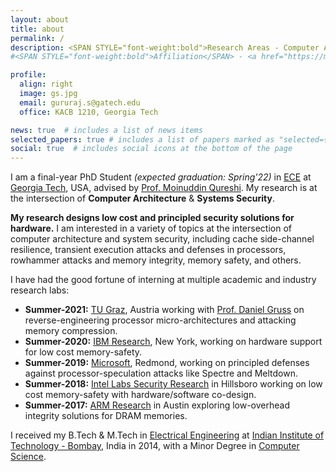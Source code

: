 ```yaml
---
layout: about
title: about
permalink: /
description: <SPAN STYLE="font-weight:bold">Research Areas - Computer Architecture and Security.</SPAN><br> <a href="https://memlab.ece.gatech.edu/">Memory Systems Lab</a>, <a href="https://www.ece.gatech.edu/">Georgia Tech</a>.
#<SPAN STYLE="font-weight:bold">Affiliation</SPAN> - <a href="https://memlab.ece.gatech.edu/">Memory Systems Lab</a>, <a href="https://www.ece.gatech.edu/">Georgia Tech</a>. <br><SPAN STYLE="font-weight:bold">Interests</SPAN> - Computer Architecture and Security.     

profile:
  align: right
  image: gs.jpg
  email: gururaj.s@gatech.edu 
  office: KACB 1210, Georgia Tech

news: true  # includes a list of news items
selected_papers: true # includes a list of papers marked as "selected={true}"
social: true  # includes social icons at the bottom of the page
---
```


I am a final-year PhD Student  *(expected graduation: Spring'22)* in [ECE](https://www.ece.gatech.edu/) at [Georgia Tech](http://www.gatech.edu/), USA, advised by [Prof. Moinuddin Qureshi](https://www.cc.gatech.edu/~moin/). My research is at the intersection of **Computer Architecture** & **Systems Security**.

**My research designs low cost and principled security solutions for hardware.** I am interested in a variety of topics at the intersection of computer architecture and system security, including cache side-channel resilience, transient execution attacks and defenses in processors, rowhammer attacks and memory integrity, memory safety, and others.

I have had the good fortune of interning at multiple academic and industry research labs:  
* **Summer-2021:** [TU Graz](https://www.iaik.tugraz.at/), Austria working with [Prof. Daniel Gruss](https://gruss.cc/) on reverse-engineering processor micro-architectures and attacking memory compression.
* **Summer-2020:** [IBM Research](https://researcher.watson.ibm.com/researcher/view_group.php?id=2720), New York, working on hardware support for low cost memory-safety.
* **Summer-2019:** [Microsoft](https://www.microsoft.com/en-us/research/), Redmond, working on principled defenses against processor-speculation attacks like Spectre and Meltdown.
* **Summer-2018:** [Intel Labs Security Research](https://www.intel.com/content/www/us/en/research/overview.html) in Hillsboro working on low cost memory-safety with hardware/software co-design.
* **Summer-2017:** [ARM Research](https://www.arm.com/resources/research) in Austin exploring low-overhead integrity solutions for DRAM memories.

I received my B.Tech & M.Tech in [Electrical Engineering](http://www.ee.iitb.ac.in/) at [Indian Institute of Technology - Bombay](http://www.iitb.ac.in/), India in 2014, with a Minor Degree in [Computer Science](http://www.cse.iitb.ac.in/).
